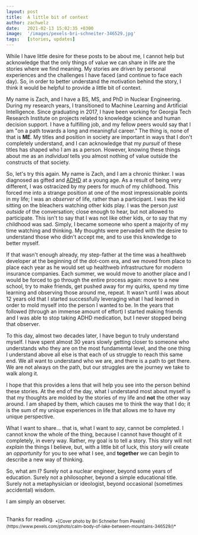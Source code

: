```yaml
---
layout: post
title:  A little bit of context
author: zachwelz
date:   2021-02-13 15:02:35 +0300
image:  '/images/pexels-bri-schneiter-346529.jpg'
tags:   [stories, updates]
---
```


While I have little desire for these posts to be about me, I cannot help but acknowledge that the only things of value we can share in life are the stories where we find meaning. My stories are driven by personal experiences and the challenges I have faced (and continue to face each day). So, in order to better understand the motivation behind the story, I think it would be helpful to provide a little bit of context. 

My name is Zach, and I have a BS, MS, and PhD in Nuclear Engineering. During my research years, I transitioned to Machine Learning and Artificial Intelligence. Since graduating in 2017, I have been working for Georgia Tech Research Institute on projects related to knowledge science and human decision support. I have a fulfilling job, and my fellow peers would say that I am "on a path towards a long and meaningful career." The thing is, none of that is **ME**. My titles and position in society are important in ways that I don't completely understand, and I can acknowledge that my *pursuit* of these titles has shaped who I am as a person. However, knowing these things about me as an *individual* tells you almost nothing of value outside the constructs of that society. 

So, let's try this again. My name is Zach, and I am a chronic thinker. I was diagnosed as gifted and [ADHD](https://www.cdc.gov/ncbddd/adhd/facts.html) at a young age. As a result of being very different, I was ostracized by my peers for much of my childhood. This forced me into a strange position at one of the most impressionable points in my life; I was an *observer* of life, rather than a participant. I was the kid sitting on the bleachers watching other kids play. I was the person *just outside* of the conversation; close enough to hear, but not allowed to participate. This isn't to say that I was not like other kids, or to say that my childhood was sad. Simply, I became someone who spent a majority of my time watching and thinking. My thoughts were pervaded with the desire to understand those who didn't accept me, and to use this knowledge to better myself. 

If that wasn't enough already, my step-father at the time was a healthweb developer at the beginning of the dot-com era, and we moved from place to place each year as he would set up healthweb infrastructure for modern insurance companies. Each summer, we would move to another place and I would be forced to go through the entire process again: move to a new school, try to make friends, get pushed away for my quirks, spend my time learning and observing those around me, repeat. It wasn't until I was about 12 years old that I started successfully leveraging what I had learned in order to mold myself into the person I wanted to be. In the years that followed (through an immense amount of effort) I started making friends and I was able to stop taking ADHD medication, but I never stopped being that observer. 

To this day, almost two decades later, I have begun to truly understand myself. I have spent almost 30 years slowly getting closer to someone who understands who they are on the most fundamental level, and the one thing I understand above all else is that each of us struggle to reach this same end. We all want to understand who we are, and there is a path to get there. We are not always on the path, but our struggles are the journey we take to walk along it. 

I hope that this provides a lens that will help you see into the person behind these stories. At the end of the day, what I understand most about myself is that my thoughts are molded by the stories of my life and __not__ the other way around. I am shaped by them, which causes me to think the way that I do; it is the sum of my unique experiences in life that allows me to have my unique perspective. 

What I want to share... that is, what I want to *say*, cannot be completed. I cannot know the whole of the thing, because I cannot have thought of it completely, in every way. Rather, my goal is to tell a story. This story will not *explain* the things I believe, but, with a little bit of luck, this story will create an *opportunity* for you to see what I see, and __together__ we can begin to describe a new way of thinking. 

So, what am I? Surely not a nuclear engineer, beyond some years of education. Surely not a philosopher, beyond a simple educational title. Surely not a metaphysician or ideologist, beyond occasional (sometimes accidental) wisdom. 

I am simply an observer.  

<br/>
Thanks for reading.


<sub>
*[Cover photo by Bri Schneiter from Pexels](https://www.pexels.com/photo/calm-body-of-lake-between-mountains-346529/)*
</sub>

